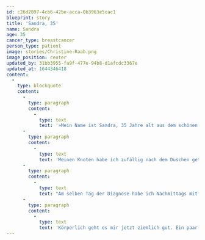 ```yaml
---
id: c26d2897-4cb6-42be-acca-0b3963e5cac1
blueprint: story
title: 'Sandra, 35'
name: Sandra
age: 35
cancer_type: breastcancer
person_type: patient
image: stories/Christine-Raab.png
image_position: center
updated_by: 31bb3955-fa9f-477e-94b8-d1afcdc3367e
updated_at: 1644346418
content:
  -
    type: blockquote
    content:
      -
        type: paragraph
        content:
          -
            type: text
            text: '»Mein Name ist Sandra, 35 Jahre alt aus dem schönen Frankenland. Seit 15 Jahren verheiratet und Mama eines 12 jährigen Sohnes.'
      -
        type: paragraph
        content:
          -
            type: text
            text: 'Meinen Knoten habe ich zufällig nach dem Duschen getastet, Mitte Mai 2019. Ich werde dieses Gefühl nie in meinem Leben vergessen. Ich stand im Bad, habe in den Spiegel geschaut und sah ein Gesicht der Leere. Ich wusste sofort, dass es nicht gut ist. Mir war schlecht, ich habe gezittert und versuchte mich zu sammeln. Ich dachte mir nur „Shit, here we go“'
      -
        type: paragraph
        content:
          -
            type: text
            text: "Am selben Tag der Diagnose habe ich Nachmittags mit dem Onkologen, der auch meine Mama behandelt, telefoniert. Nach Durchsprache meiner Person in der Tumorkonferenz stand der Plan dann fest. 4 x EC, 12 x Paclitaxel-Chemo, danach brusterhaltende OP, danach Bestrahlung und Antihormontherapie. Alles klar, null Problemo!\_"
      -
        type: paragraph
        content:
          -
            type: text
            text: 'Körperlich geht es mir jetzt ziemlich gut. Ein paar Chemonachwirkungen sind noch da, und auch die Antihormontherapie geht nicht spurlos an einem vorüber. Ich versuche Geduld mit meinem Körper zu haben und ihm die Zeit zu geben, die er braucht um sich zu erholen und sich an die neuen Umstände zu gewöhnen. Und das geht eben nicht von heute auf morgen. Ich habe jetzt mehr Sport in meinen Alltag eingebaut und ernährungstechnisch ein paar Dinge geändert. Krebs macht so viel mit einem Menschen, nicht nur körperlich. Psychisch ist es wie eine Achterbahnfahrt. Es ist ein auf und ab. Und das wird auch nicht von heute auf morgen verschwinden. Aber ich lasse mich nicht unterkriegen! Das Leben ist so lebenswert auch mit so einer Diagnose.«'
---
```

